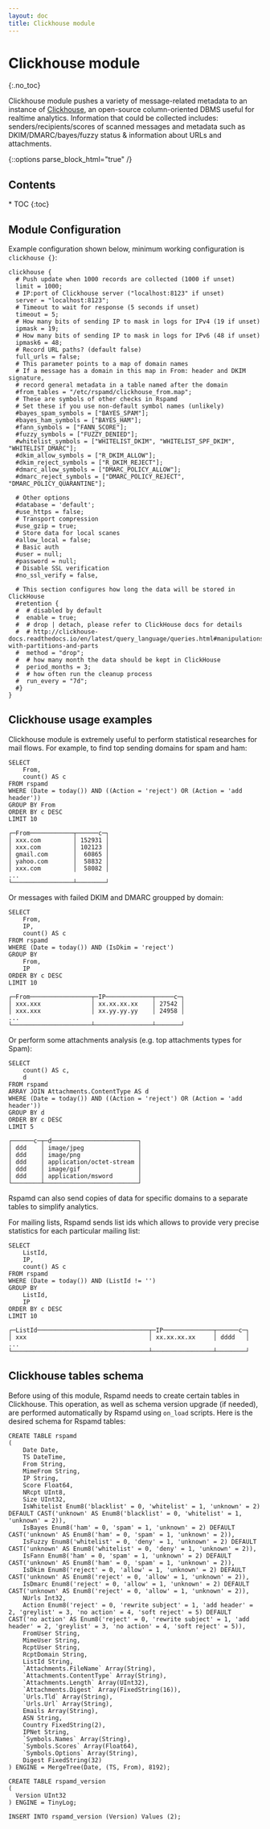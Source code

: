 ```yaml
---
layout: doc
title: Clickhouse module
---
```


# Clickhouse module
{:.no_toc}

Clickhouse module pushes a variety of message-related metadata to an instance of [Clickhouse](https://clickhouse.yandex/), an open-source column-oriented DBMS useful for realtime analytics. Information that could be collected includes: senders/recipients/scores of scanned messages and metadata such as DKIM/DMARC/bayes/fuzzy status & information about URLs and attachments.

{::options parse_block_html="true" /}
<div id="toc">
  <h2 class="toc-header">Contents</h2>
  * TOC
  {:toc}
</div>

## Module Configuration

Example configuration shown below, minimum working configuration is `clickhouse {}`:

~~~ucl
clickhouse {
  # Push update when 1000 records are collected (1000 if unset)
  limit = 1000;
  # IP:port of Clickhouse server ("localhost:8123" if unset)
  server = "localhost:8123";
  # Timeout to wait for response (5 seconds if unset)
  timeout = 5;
  # How many bits of sending IP to mask in logs for IPv4 (19 if unset)
  ipmask = 19;
  # How many bits of sending IP to mask in logs for IPv6 (48 if unset)
  ipmask6 = 48;
  # Record URL paths? (default false)
  full_urls = false;
  # This parameter points to a map of domain names
  # If a message has a domain in this map in From: header and DKIM signature,
  # record general metadata in a table named after the domain
  #from_tables = "/etc/rspamd/clickhouse_from.map";
  # These are symbols of other checks in Rspamd
  # Set these if you use non-default symbol names (unlikely)
  #bayes_spam_symbols = ["BAYES_SPAM"];
  #bayes_ham_symbols = ["BAYES_HAM"];
  #fann_symbols = ["FANN_SCORE"];
  #fuzzy_symbols = ["FUZZY_DENIED"];
  #whitelist_symbols = ["WHITELIST_DKIM", "WHITELIST_SPF_DKIM", "WHITELIST_DMARC"];
  #dkim_allow_symbols = ["R_DKIM_ALLOW"];
  #dkim_reject_symbols = ["R_DKIM_REJECT"];
  #dmarc_allow_symbols = ["DMARC_POLICY_ALLOW"];
  #dmarc_reject_symbols = ["DMARC_POLICY_REJECT", "DMARC_POLICY_QUARANTINE"];
  
  # Other options
  #database = 'default';
  #use_https = false;
  # Transport compression
  #use_gzip = true;
  # Store data for local scanes
  #allow_local = false;
  # Basic auth
  #user = null;
  #password = null;
  # Disable SSL verification
  #no_ssl_verify = false,

  # This section configures how long the data will be stored in ClickHouse
  #retention {
  #  # disabled by default
  #  enable = true;
  #  # drop | detach, please refer to ClickHouse docs for details
  #  # http://clickhouse-docs.readthedocs.io/en/latest/query_language/queries.html#manipulations-with-partitions-and-parts
  #  method = "drop";
  #  # how many month the data should be kept in ClickHouse
  #  period_months = 3;
  #  # how often run the cleanup process
  #  run_every = "7d";
  #}
}
~~~


## Clickhouse usage examples

Clickhouse module is extremely useful to perform statistical researches for mail flows. For example, to find top sending domains for spam and ham:

~~~
SELECT
    From,
    count() AS c
FROM rspamd
WHERE (Date = today()) AND ((Action = 'reject') OR (Action = 'add header'))
GROUP BY From
ORDER BY c DESC
LIMIT 10

┌─From────────────┬──────c─┐
│ xxx.com         │ 152931 │
│ xxx.com         │ 102123 │
│ gmail.com       │  60865 │
│ yahoo.com       │  58832 │
│ xxx.com         │  58082 │
...
└─────────────────┴────────┘
~~~

Or messages with failed DKIM and DMARC groupped by domain:

~~~
SELECT
    From,
    IP,
    count() AS c
FROM rspamd
WHERE (Date = today()) AND (IsDkim = 'reject')
GROUP BY
    From,
    IP
ORDER BY c DESC
LIMIT 10

┌─From─────────────────┬─IP─────────────┬─────c─┐
│ xxx.xxx              │ xx.xx.xx.xx    │ 27542 │
│ xxx.xxx              │ xx.yy.yy.yy    │ 24958 │
...
└──────────────────────┴────────────────┴───────┘
~~~

Or perform some attachments analysis (e.g. top attachments types for Spam):

~~~
SELECT
    count() AS c,
    d
FROM rspamd
ARRAY JOIN Attachments.ContentType AS d
WHERE (Date = today()) AND ((Action = 'reject') OR (Action = 'add header'))
GROUP BY d
ORDER BY c DESC
LIMIT 5

┌──────c─┬─d────────────────────────┐
│ ddd    │ image/jpeg               │
│ ddd    │ image/png                │
│ ddd    │ application/octet-stream │
│ ddd    │ image/gif                │
│ ddd    │ application/msword       │
└────────┴──────────────────────────┘
~~~

Rspamd can also send copies of data for specific domains to a separate tables to simplify analytics.

For mailing lists, Rspamd sends list ids which allows to provide very precise statistics for each particular mailing list:

~~~
SELECT
    ListId,
    IP,
    count() AS c
FROM rspamd
WHERE (Date = today()) AND (ListId != '')
GROUP BY
    ListId,
    IP
ORDER BY c DESC
LIMIT 10

┌─ListId───────────────────────────────┬─IP──────────────┬──────c─┐
│ xxx                                  │ xx.xx.xx.xx     │ dddd   │
...
└──────────────────────────────────────┴─────────────────┴────────┘
~~~

## Clickhouse tables schema

Before using of this module, Rspamd needs to create certain tables in Clickhouse. This operation, as well as schema version upgrade (if needed), are performed automatically by Rspamd using `on_load` scripts. Here is the desired schema for Rspamd tables:

~~~
CREATE TABLE rspamd
(
    Date Date,
    TS DateTime,
    From String,
    MimeFrom String,
    IP String,
    Score Float64,
    NRcpt UInt8,
    Size UInt32,
    IsWhitelist Enum8('blacklist' = 0, 'whitelist' = 1, 'unknown' = 2) DEFAULT CAST('unknown' AS Enum8('blacklist' = 0, 'whitelist' = 1, 'unknown' = 2)),
    IsBayes Enum8('ham' = 0, 'spam' = 1, 'unknown' = 2) DEFAULT CAST('unknown' AS Enum8('ham' = 0, 'spam' = 1, 'unknown' = 2)),
    IsFuzzy Enum8('whitelist' = 0, 'deny' = 1, 'unknown' = 2) DEFAULT CAST('unknown' AS Enum8('whitelist' = 0, 'deny' = 1, 'unknown' = 2)),
    IsFann Enum8('ham' = 0, 'spam' = 1, 'unknown' = 2) DEFAULT CAST('unknown' AS Enum8('ham' = 0, 'spam' = 1, 'unknown' = 2)),
    IsDkim Enum8('reject' = 0, 'allow' = 1, 'unknown' = 2) DEFAULT CAST('unknown' AS Enum8('reject' = 0, 'allow' = 1, 'unknown' = 2)),
    IsDmarc Enum8('reject' = 0, 'allow' = 1, 'unknown' = 2) DEFAULT CAST('unknown' AS Enum8('reject' = 0, 'allow' = 1, 'unknown' = 2)),
    NUrls Int32,
    Action Enum8('reject' = 0, 'rewrite subject' = 1, 'add header' = 2, 'greylist' = 3, 'no action' = 4, 'soft reject' = 5) DEFAULT CAST('no action' AS Enum8('reject' = 0, 'rewrite subject' = 1, 'add header' = 2, 'greylist' = 3, 'no action' = 4, 'soft reject' = 5)),
    FromUser String,
    MimeUser String,
    RcptUser String,
    RcptDomain String,
    ListId String,
    `Attachments.FileName` Array(String),
    `Attachments.ContentType` Array(String),
    `Attachments.Length` Array(UInt32),
    `Attachments.Digest` Array(FixedString(16)),
    `Urls.Tld` Array(String),
    `Urls.Url` Array(String),
    Emails Array(String),
    ASN String,
    Country FixedString(2),
    IPNet String,
    `Symbols.Names` Array(String),
    `Symbols.Scores` Array(Float64),
    `Symbols.Options` Array(String),
    Digest FixedString(32)
) ENGINE = MergeTree(Date, (TS, From), 8192);

CREATE TABLE rspamd_version
(
  Version UInt32
) ENGINE = TinyLog;

INSERT INTO rspamd_version (Version) Values (2);
~~~
